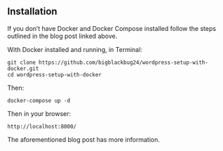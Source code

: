 ## Installation

If you don’t have Docker and Docker Compose installed follow the steps outlined in the blog post linked above.

With Docker installed and running, in Terminal:

````
git clone https://github.com/bigblackbug24/wordpress-setup-with-docker.git
cd wordpress-setup-with-docker
````

Then:

````
docker-compose up -d
````

Then in your browser:
````
http://localhost:8000/
````

The aforementioned blog post has more information.

